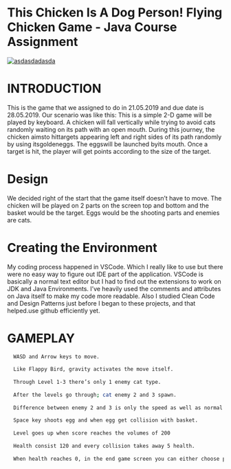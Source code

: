 # This Chicken Is A Dog Person! Flying Chicken Game - Java Course Assignment

<a href="https://imgbb.com/"><img src="https://i.ibb.co/xGrhvdb/asdasdadasda.png" alt="asdasdadasda" border="0"></a>

# INTRODUCTION
This is the game that we assigned to do in 21.05.2019 and due date is 28.05.2019.
Our scenario was like this: This is a simple 2-D game will be played by keyboard. A chicken will fall vertically while trying to avoid cats randomly waiting on its path with an open mouth. During this journey, the chicken aimsto hittargets appearing left and right sides of its path randomly by using itsgoldeneggs. The eggswill be launched byits mouth. Once a target is hit, the player will get points according to the size of the target.

# Design
We decided right of the start that the game itself doesn’t have to move. The chicken will be played on 2 parts on the screen top and bottom and the basket would be the target. Eggs would be the shooting parts and enemies are cats. 

# Creating the Environment
My coding process happened in VSCode. Which I really like to use but there were no easy way to figure out IDE part of the application. VSCode is basically a normal text editor but I had to find out the extensions to work on JDK and Java Environments. I’ve heavily used the comments and attributes on Java itself to make my code more readable. Also I studied Clean Code and Design Patterns just before I began to these projects, and that helped.use github efficiently yet.

# GAMEPLAY
```sh
  WASD and Arrow keys to move.
  
  Like Flappy Bird, gravity activates the move itself.
  
  Through Level 1-3 there’s only 1 enemy cat type.
  
  After the levels go through; cat enemy 2 and 3 spawn. 
  
  Difference between enemy 2 and 3 is only the speed as well as normal enemy cat.
  
  Space key shoots egg and when egg get collision with basket.
  
  Level goes up when score reaches the volumes of 200
  
  Health consist 120 and every collision takes away 5 health.
  
  When health reaches 0, in the end game screen you can either choose play again or exit the game.

```

